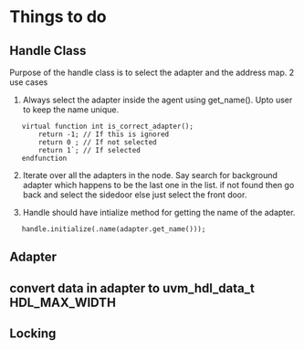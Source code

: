 # Things to do

## Handle Class
Purpose of the handle class is to select the adapter and the address map. 2 use cases  

1. Always select the adapter inside the agent using get_name(). Upto user to keep the name unique.  

```
   virtual function int is_correct_adapter();
       return -1; // If this is ignored
       return 0 ; // If not selected
       return 1`; // If selected
   endfunction
```

2. Iterate over all the adapters in the node. Say search for background adapter which happens
   to be the last one in the list. if not found then go back and select the sidedoor else just
   select the front door.  

3. Handle should have intialize method for getting the name of the adapter.  
```
   handle.initialize(.name(adapter.get_name()));
```

## Adapter
## convert data in adapter to uvm_hdl_data_t HDL_MAX_WIDTH

## Locking
